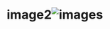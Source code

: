 # image2![images](https://github.com/Anshulbharti21/image2/assets/128358247/9793055f-7764-4ae9-9b3a-cd79e99a1da0)
